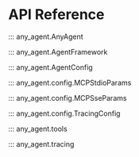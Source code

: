 # API Reference

::: any_agent.AnyAgent

::: any_agent.AgentFramework

::: any_agent.AgentConfig

::: any_agent.config.MCPStdioParams

::: any_agent.config.MCPSseParams

::: any_agent.config.TracingConfig

::: any_agent.tools

::: any_agent.tracing
